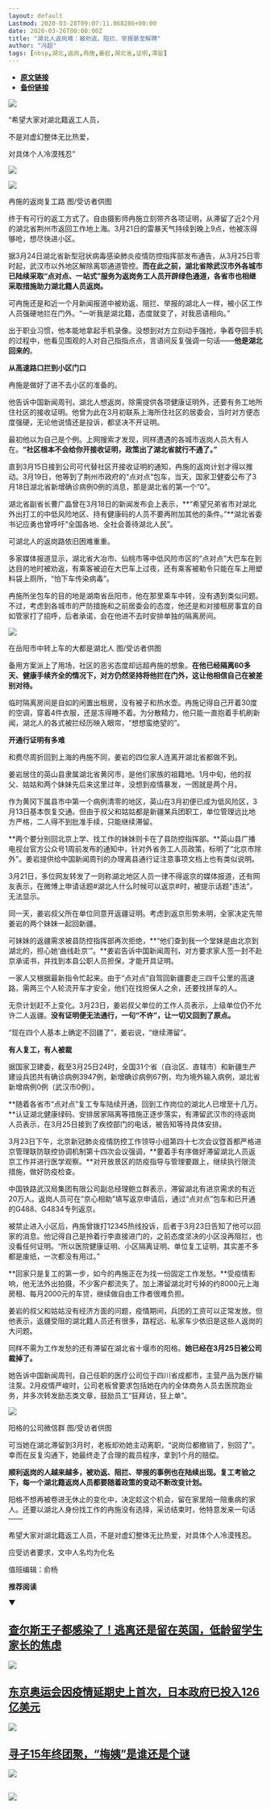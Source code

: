 ```yaml
---
layout: default
Lastmod: 2020-03-28T09:07:11.868286+00:00
date: 2020-03-26T00:00:00Z
title: "湖北人返岗难：被劝返、阻拦、举报甚至解聘"
author: "冯超"
tags: [nbsp,湖北,返岗,冉施,姜岩,湖北省,证明,滞留]
---
```


* [**原文链接**](https://mp.weixin.qq.com/s/x2mxOOuOqmWq0Zae0lEGhQ)
* [**备份链接**](http://archive.is/Hc7zN)


![](/images/post/0b995832eeca5de5edf4a538863cc663.jpg)

“希望大家对湖北籍返工人员，

不是对虚幻整体无比热爱，

对具体个人冷漠残忍”  

![](/images/post/3e5754551b0f84e4e96ed4ff1ecd6c76.jpg)

![](/images/post/27c1bf8f28beda1b7b878ed34af4233d.jpg)

冉施的返岗复工路 图/受访者供图  

终于有可行的返工方式了。自由摄影师冉施立刻带齐各项证明，从滞留了近2个月的湖北省荆州市返回工作地上海。3月21日的雷暴天气持续到晚上9点，他被冻得够呛，想尽快进小区。

据3月24日湖北省新型冠状病毒感染肺炎疫情防控指挥部发布通告，从3月25日零时起，武汉市以外地区解除离鄂通道管控。**而在此之前，湖北省除武汉市外各城市已陆续采取“点对点、一站式”服务为返岗务工人员开辟绿色通道，各省市也相继采取措施助力湖北籍人员返岗。**

可冉施还是和近一个月新闻报道中被劝返、阻拦、举报的湖北人一样，被小区工作人员强硬地拦在门外。“一听我是湖北籍，态度就变了，对我恶语相向。”

出于职业习惯，他本能地拿起手机录像。没想到对方立刻动手强抢，争着夺回手机的过程中，他看见围观的人对自己指指点点，言语间反复强调一句话——**他是湖北回来的**。

**从高速路口拦到小区门口**

冉施是做好了进不去小区的准备的。

他告诉中国新闻周刊，湖北人想返岗，除需提供各项健康证明外，还要有务工地所住社区的接收证明。他曾为此在3月初联系上海所住社区的居委会，当时对方便态度强硬，无论他说情还是投诉，都坚决不开证明。

最初他以为自己是个例。上网搜索才发现，同样遭遇的各城市返岗人员大有人在。**“社区根本不会给你开接收证明，政策出了湖北省就行不通了。”**

直到3月15日接到公司可代替社区开接收证明的通知，冉施的返岗计划才得以推动。3月19日，他等到了荆州市政府的“点对点”包车，当天，国家卫健委公布了3月18日湖北省新增确诊病例0例的消息，那是湖北省的第一个“0”。

湖北省副省长曹广晶曾在3月18日的新闻发布会上表示，**“希望兄弟省市对湖北外出打工的中低风险地区、持有健康码的人员不要再附加其他的条件。”**湖北省委书记应勇也曾呼吁“全国各地、全社会善待湖北人民”。

可湖北人的返岗路依旧困难重重。

多家媒体报道显示，湖北省大冶市、仙桃市等中低风险市区的“点对点”大巴车在到达目的地时被劝返，有乘客被迫在大巴车上过夜，还有乘客被勒令只能在车上用塑料袋上厕所，“怕下车传染病毒”。

冉施所坐包车的目的地是湖南省岳阳市，他在那里乘车中转，没有遇到类似问题。不过，考虑到各城市的严防措施和之前居委会的态度，他还是和对接租房事宜的自如管家打了招呼，后者承诺，会在他进不去时安排单独的隔离房间。

![](/images/post/0f988eba65055493602d1638dc4e6415.jpg)

在岳阳市中转上车的大都是湖北人 图/受访者供图  

备用方案派上了用场，社区的恶劣态度却远超冉施的想象。**在他已经隔离60多天、健康手续齐全的情况下，对方仍然坚持将他拦在门外，这让他相信自己在被差别对待。**

临时隔离房间是自如的闲置出租房，没有被子和热水壶。冉施记得自己开着30度的空调，穿着4件衣服，还是冻得睡不着。为分散精力，他只能一直抱着手机刷新闻，湖北人的各式被拦经历映入眼帘，“想想蛮绝望的”。

**开通行证明有多难**

和费尽周折回到上海的冉施不同，姜岩的四位家人连离开湖北省都做不到。

姜岩居住的英山县隶属湖北省黄冈市，是他们家族的祖籍地。1月中旬，他的叔父、姑姑和两个妹妹先后来这里过年，没想到疫情暴发，一困就是两个月。

作为黄冈下属县市中第一个病例清零的地区，英山在3月初便已成为低风险区，3月13日基本恢复交通。但由于叔父和姑姑都是新疆某兵团职工，单位管理远比地方严格，二人得不到批准手续，只能继续滞留。

**两个要分别回北京上学、找工作的妹妹则卡在了县防控指挥部。**英山县广播电视台官方公众号1周前发布的通知中，针对外省务工人员政策，标明了“北京市除外”。姜岩提供给中国新闻周刊的办理离县通行证注意事项文档上也有类似说明。

3月21日，多位网友转发了一则称湖北地区人员一律不得返京的媒体报道，还有网友表示，在微博上申请话题#湖北人什么时候可以返京#时，被提示话题“违法”，无法显示。

同一天，姜岩叔父所在单位同意开返疆证明。考虑到返京形势未明，全家决定先带姜岩的两个妹妹一起回新疆。

可妹妹的返疆需求被县防控指挥部再次拒绝，**“他们查到我一个堂妹是由北京到湖北的，担心她‘曲线赴京’”。**姜岩告诉中国新闻周刊，对方要求家人签一封不赴京承诺书，并找到本县公职人员担保，才能开具证明。

一家人又根据最新指令忙起来。由于“点对点”自驾回新疆要走三四千公里的高速路，需两三个人轮流开车才安全，他们在找担保人之余，还要找拼车的人。

无奈计划赶不上变化。3月23日，姜岩叔父单位的工作人员表示，上级单位仍不允许二人返疆。**没有证明便无法通行，一句“不许”，让一切又回到了原点。**

“现在四个人基本上确定不回疆了”，姜岩说，“继续滞留”。

**有人复工，有人被裁**

据国家卫建委，截至3月25日24时，全国31个省（自治区、直辖市）和新疆生产建设兵团共有确诊病例3947例，新增确诊病例67例，均为境外输入病例，湖北省新增病例0例（武汉市0例）。

**随着各省市“点对点”复工专车陆续开通，回到工作岗位的湖北人已增至十几万。**认证湖北健康绿码、安排居家隔离等措施正逐步落实，有滞留武汉市的待返岗人员表示，在3月25日接到了疾控部门的电话，被告知等待具体安排。

3月23日下午，北京新冠肺炎疫情防控工作领导小组第四十七次会议暨首都严格进京管理联防联控协调机制第十四次会议强调，**要着手有序做好滞留湖北人员返京工作并进行医学观察。**对开放景区的防疫指导与管理要跟上，继续执行限流措施，做好防疫检查。

中国铁路武汉局集团有限公司副总经理鲍立群表示，滞留湖北有进京需求的有近20万人。返岗人员可在“京心相助”填写返京申请后，通过“点对点”包车和已开通的G488、G4834专列返京。

被禁止进入小区后，冉施曾拨打12345热线投诉，后者于3月23日告知了他可以回家的消息。他记得自己是拎着行李直接进门的，之前态度坚决的小区没再阻拦，也没看任何证明。“所以医院健康证明、小区隔离证明、单位复工证明，其实差不多都是废纸，一次都没有用过。”

**回家只是复工的第一步，如今的冉施正在为找一份固定工作发愁。**受疫情影响，他无法外出拍摄，不少客户都流失了。加上滞留湖北时亏掉的约8000元上海房租、每月2000元的车贷，继续做自由工作者很难负担。

姜岩的叔父和姑姑没有经济方面的问题，疫情期间，兵团的工资可以正常发放。但他表示，返疆受阻的湖北籍人员还有很多，路程远、私家车少依旧是这些人返岗的大问题。

同样不需为工作发愁的还有滞留在湖北省十堰市的阳格。**她已经在3月25日被公司裁掉了。**

她告诉中国新闻周刊，自己任职的医疗公司位于四川省成都市，主营产品为医疗输注泵。2月疫情严峻时，公司老板曾要求包括她在内的全体商务人员去医院跑业务，并多次转发励志类文章，鼓励员工“狂拜访，狂上单”。

![](/images/post/bde0c181139d1f9106fd72ffb39ac499.jpg)

阳格的公司微信群 图/受访者供图

可当她在湖北滞留到3月时，老板却劝她主动离职，“说岗位都撤销了，别回了”。幸而在反复沟通下，她最终走了合理的裁员程序，拿到1个月的赔偿。

**顺利返岗的人越来越多，被劝返、阻拦、举报的事例也在陆续出现。复工考验之下，每一个湖北籍返岗人员都要随着政策的变动不断改变计划。**

阳格不想再被卷进无休止的变化中，决定趁这个机会，留在家里陪一陪重病的家人。还要以湖北人身份找工作的冉施没有选择，采访结束时，他特意发来一句话——

希望大家对湖北籍返工人员，不是对虚幻整体无比热爱，对具体个人冷漠残忍。

应受访者要求，文中人名均为化名

值班编辑：俞杨  

**推荐阅读**

▼

[**查尔斯王子都感染了！逃离还是留在英国，低龄留学生家长的焦虑**](http://mp.weixin.qq.com/s?__biz=MjM5MDU1Mzg3Mw==&mid=2651252938&idx=1&sn=c7640aa6d4a8403154b68a567e823d9e&chksm=bdb14ab48ac6c3a2259db4f1247044f6e305e32ec6aa52984dd251805fad3db9c9df556e4763&scene=21#wechat_redirect)
----------------------------------------------------------------------------------------------------------------------------------------------------------------------------------------------------------------------------------------------------------

[![](/images/post/90635b7531082fd03399d8f1bc8f505d.jpg)](http://mp.weixin.qq.com/s?__biz=MjM5MDU1Mzg3Mw==&mid=2651252938&idx=1&sn=c7640aa6d4a8403154b68a567e823d9e&chksm=bdb14ab48ac6c3a2259db4f1247044f6e305e32ec6aa52984dd251805fad3db9c9df556e4763&scene=21#wechat_redirect)

[**东京奥运会因疫情延期史上首次，日本政府已投入126亿美元**](http://mp.weixin.qq.com/s?__biz=MjM5MDU1Mzg3Mw==&mid=2651252826&idx=1&sn=eab0b293b3e32b97a312d6b786925f5a&chksm=bdb14a248ac6c332ddbb7fd85dcaa7f773565a5e09af1bd535a00b44b0fe4db13dd08b7d0a9d&scene=21#wechat_redirect)
---------------------------------------------------------------------------------------------------------------------------------------------------------------------------------------------------------------------------------------------------------

[![](/images/post/3105ebbe34f93f703ca6e82348790541.jpg)](http://mp.weixin.qq.com/s?__biz=MjM5MDU1Mzg3Mw==&mid=2651252826&idx=1&sn=eab0b293b3e32b97a312d6b786925f5a&chksm=bdb14a248ac6c332ddbb7fd85dcaa7f773565a5e09af1bd535a00b44b0fe4db13dd08b7d0a9d&scene=21#wechat_redirect)

[**寻子15年终团聚，“梅姨”是谁还是个谜**](http://mp.weixin.qq.com/s?__biz=MjM5MDU1Mzg3Mw==&mid=2651252764&idx=1&sn=7318bca5d912d4d8b0d3258a482ea90d&chksm=bdb14a628ac6c374d69cb1e1e622ea7ad6b251f072b93fd52de73e42a0fea7ec4d2f2ee1f1bd&scene=21#wechat_redirect)
------------------------------------------------------------------------------------------------------------------------------------------------------------------------------------------------------------------------------------------------

[![](/images/post/70b6643ceac5a24268e007f1ecfdb90f.jpg)](http://mp.weixin.qq.com/s?__biz=MjM5MDU1Mzg3Mw==&mid=2651252764&idx=1&sn=7318bca5d912d4d8b0d3258a482ea90d&chksm=bdb14a628ac6c374d69cb1e1e622ea7ad6b251f072b93fd52de73e42a0fea7ec4d2f2ee1f1bd&scene=21#wechat_redirect)

![](/images/post/e7d75581cc05b5b4850558294bf97f5f.jpg)
--------------------------------------------------------------------------------------------------------------------------------------------------------

